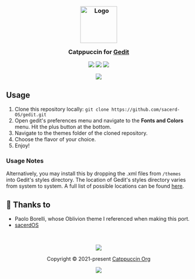 <h3 align="center">
	<img src="https://raw.githubusercontent.com/catppuccin/catppuccin/main/assets/logos/exports/1544x1544_circle.png" width="100" alt="Logo"/><br/>
	<img src="https://raw.githubusercontent.com/catppuccin/catppuccin/main/assets/misc/transparent.png" height="30" width="0px"/>
	Catppuccin for <a href="https://wiki.gnome.org/Apps/Gedit">Gedit</a>
	<img src="https://raw.githubusercontent.com/catppuccin/catppuccin/main/assets/misc/transparent.png" height="30" width="0px"/>
</h3>

<p align="center">
	<a href="https://github.com/sacerd-OS/gedit/stargazers"><img src="https://img.shields.io/github/stars/catppuccin/gedit?colorA=363a4f&colorB=b7bdf8&style=for-the-badge"></a>
	<a href="https://github.com/sacerd-OS/gedit/issues"><img src="https://img.shields.io/github/issues/catppuccin/gedit?colorA=363a4f&colorB=f5a97f&style=for-the-badge"></a>
	<a href="https://github.com/sacerd-OS/gedit/contributors"><img src="https://img.shields.io/github/contributors/catppuccin/gedit?colorA=363a4f&colorB=a6da95&style=for-the-badge"></a>
</p>

<p align="center">
	<img src="https://raw.githubusercontent.com/sacerdos/gedit/assets/res.png"/>
</p>

## Usage

1. Clone this repository locally: ```git clone https://github.com/sacerd-OS/gedit.git```
2. Open gedit's preferences menu and navigate to the **Fonts and Colors** menu. Hit the plus button at the bottom.
3. Navigate to the themes folder of the cloned repository.
4. Choose the flavor of your choice.
5. Enjoy!

### Usage Notes
Alternatively, you may install this by dropping the .xml files from ```/themes``` into Gedit's styles directory. The location of Gedit's styles directory varies from system to system. A full list of possible locations can be found [here](https://wiki.gnome.org/Projects/GtkSourceView/StyleSchemes).

## 💝 Thanks to

- Paolo Borelli, whose Oblivion theme I referenced when making this port.
- [sacerdOS](https://github.com/sacerd-OS)

&nbsp;

<p align="center">
	<img src="https://raw.githubusercontent.com/catppuccin/catppuccin/main/assets/footers/gray0_ctp_on_line.svg?sanitize=true" />
</p>

<p align="center">
	Copyright &copy; 2021-present <a href="https://github.com/catppuccin" target="_blank">Catppuccin Org</a>
</p>

<p align="center">
	<a href="https://github.com/catppuccin/catppuccin/blob/main/LICENSE"><img src="https://img.shields.io/static/v1.svg?style=for-the-badge&label=License&message=MIT&logoColor=d9e0ee&colorA=363a4f&colorB=b7bdf8"/></a>
</p>
